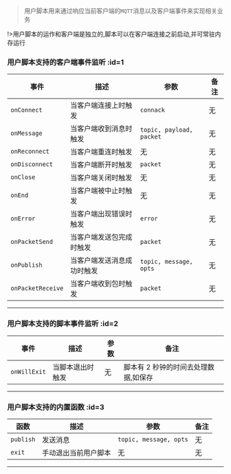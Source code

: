 > 用户脚本用来通过响应当前客户端的`MQTT`消息以及客户端事件来实现相关业务

!>用户脚本的运作和客户端是独立的,脚本可以在客户端连接之前启动,并可常驻内存运行

### 用户脚本支持的客户端事件监听 :id=1

| 事件              | 描述                       | 参数                     | 备注 |
| ----------------- | -------------------------- | ------------------------ | ---- |
| `onConnect`       | 当客户端连接上时触发       | `connack`                | 无   |
| `onMessage`       | 当客户端收到消息时触发     | `topic, payload, packet` | 无   |
| `onReconnect`     | 当客户端重连时触发         | 无                       | 无   |
| `onDisconnect`    | 当客户端断开时触发         | `packet`                 | 无   |
| `onClose`         | 当客户端关闭时触发         | 无                       | 无   |
| `onEnd`           | 当客户端被中止时触发       | 无                       | 无   |
| `onError`         | 当客户端出现错误时触发     | `error`                  | 无   |
| `onPacketSend`    | 当客户端发送包完成时触发   | `packet`                 | 无   |
| `onPublish`       | 当客户端发送消息成功时触发 | `topic, message, opts`   | 无   |
| `onPacketReceive` | 当客户端收到包时触发       | `packet`                 | 无   |

---

### 用户脚本支持的脚本事件监听 :id=2

| 事件         | 描述             | 参数 | 备注                                 |
| ------------ | ---------------- | ---- | ------------------------------------ |
| `onWillExit` | 当脚本退出时触发 | 无   | 脚本有 2 秒钟的时间去处理数据,如保存 |

---

### 用户脚本支持的内置函数 :id=3

| 函数      | 描述                 | 参数                   | 备注 |
| --------- | -------------------- | ---------------------- | ---- |
| `publish` | 发送消息             | `topic, message, opts` | 无   |
| `exit`    | 手动退出当前用户脚本 | 无                     | 无   |

---

